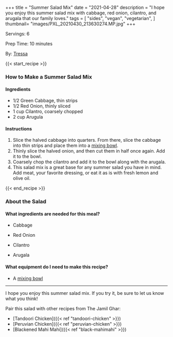 +++
title = "Summer Salad Mix"
date = "2021-04-28"
description = "I hope you enjoy this summer salad mix with cabbage, red onion, cilantro, and arugala that our family loves."
tags = [
    "sides",
    "vegan",
    "vegetarian",
]
thumbnail= "images/PXL_20210430_213630274.MP.jpg"
+++

Servings: 6 <!--more-->

Prep Time: 10 minutes 

By: [Tressa](https://www.jamilghar.com/about/)

{{< start_recipe >}}

### How to Make a Summer Salad Mix 

#### Ingredients 

* 1/2 Green Cabbage, thin strips 
* 1/2 Red Onion, thinly sliced 
* 1 cup Cilantro, coarsely chopped
* 2 cup Arugula 
  
#### Instructions

1. Slice the halved cabbage into quarters. From there, slice the cabbage into thin strips and place them into a [mixing bowl](https://amzn.to/31fxunn).
2. Thinly slice the halved onion, and then cut them in half once again. Add it to the bowl. 
3. Coarsely chop the cilantro and add it to the bowl along with the arugala. 
4. This salad mix is a great base for any summer salad you have in mind. Add meat, your favorite dressing, or eat it as is with fresh lemon and olive oil. 

{{< end_recipe >}}

### About the Salad 

#### What ingredients are needed for this meal?

* Cabbage 

* Red Onion 

* Cilantro 

* Arugala 

#### What equipment do I need to make this recipe?

* A [mixing bowl](https://amzn.to/31fxunn)

---- 

I hope you enjoy this summer salad mix. If you try it, be sure to let us know what you think!

Pair this salad with other recipes from The Jamil Ghar:

* [Tandoori Chicken]({{< ref "tandoori-chicken" >}})
* [Peruvian Chicken]({{< ref "peruvian-chicken" >}})
* [Blackened Mahi Mahi]({{< ref "black-mahimahi" >}})
